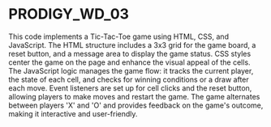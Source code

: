# PRODIGY_WD_03
This code implements a Tic-Tac-Toe game using HTML, CSS, and JavaScript. The HTML structure includes a 3x3 grid for the game board, a reset button, and a message area to display the game status. CSS styles center the game on the page and enhance the visual appeal of the cells. The JavaScript logic manages the game flow: it tracks the current player, the state of each cell, and checks for winning conditions or a draw after each move. Event listeners are set up for cell clicks and the reset button, allowing players to make moves and restart the game. The game alternates between players 'X' and 'O' and provides feedback on the game's outcome, making it interactive and user-friendly.
